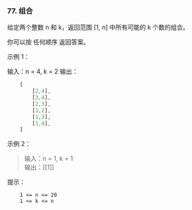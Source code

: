 ### 77. 组合

给定两个整数 n 和 k，返回范围 [1, n] 中所有可能的 k 个数的组合。

你可以按 任何顺序 返回答案。



示例 1：

输入：n = 4, k = 2
输出：
```js
    [
        [2,4],
        [3,4],
        [2,3],
        [1,2],
        [1,3],
        [1,4],
    ]
```

示例 2：

> 输入：n = 1, k = 1  
> 输出：[[1]]



提示：
```
    1 <= n <= 20
    1 <= k <= n
```


